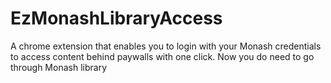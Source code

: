 # EzMonashLibraryAccess
A chrome extension that enables you to login with your Monash credentials to access content behind paywalls with one click.
Now you do need to go through Monash library
